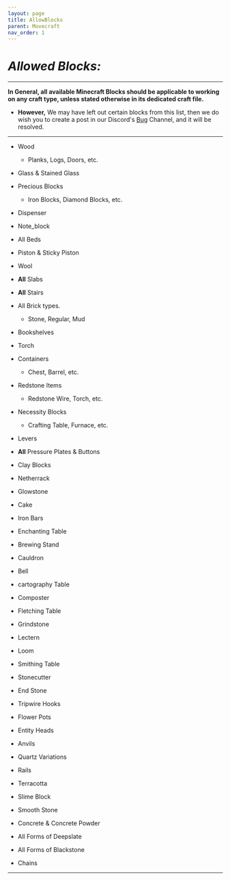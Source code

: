 ```yaml
---
layout: page
title: AllowBlocks
parent: Movecraft
nav_order: 1
---
```


# ***Allowed Blocks:*** #

---

**In General, all available Minecraft Blocks should be applicable to working on any craft type, unless stated otherwise in its dedicated craft file.**

 - **However,** We may have left out certain blocks from this list, then we do wish you to create a post in our Discord's [Bug](https://discord.com/channels/955205762832035940/1121675361495826502) Channel, and it will be resolved.

---

 - Wood
   
    - Planks, Logs, Doors, etc.
      
 - Glass & Stained Glass
   
 - Precious Blocks
   
    - Iron Blocks, Diamond Blocks, etc.
      
  - Dispenser
    
  - Note_block
    
  - All Beds
    
  - Piston & Sticky Piston
    
  - Wool
    
  - **All** Slabs
    
  - **All** Stairs
    
  - All Brick types.
    
    - Stone, Regular, Mud
      
  - Bookshelves
    
  - Torch
    
  - Containers
    
    - Chest, Barrel, etc.
      
  - Redstone Items
    
    - Redstone Wire, Torch, etc.
      
  - Necessity Blocks
    
    - Crafting Table, Furnace, etc.
      
  - Levers
    
  - **All** Pressure Plates & Buttons
    
  - Clay Blocks
    
  - Netherrack
    
  - Glowstone
    
  - Cake
    
  - Iron Bars
    
  - Enchanting Table
    
  - Brewing Stand
    
  - Cauldron
    
  - Bell
    
  - cartography Table
    
  - Composter
    
  - Fletching Table
    
  - Grindstone
    
  - Lectern
    
  - Loom
    
  - Smithing Table
    
  - Stonecutter
    
  - End Stone
    
  - Tripwire Hooks
    
  - Flower Pots
    
  - Entity Heads
    
  - Anvils
    
  - Quartz Variations
    
  - Rails
    
  - Terracotta
    
  - Slime Block
    
  - Smooth Stone
    
  - Concrete & Concrete Powder
    
  - All Forms of Deepslate
    
  - All Forms of Blackstone
    
  - Chains

---
